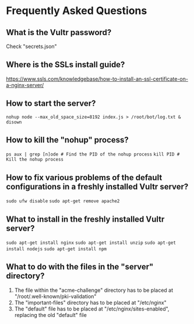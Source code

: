 # Frequently Asked Questions

## What is the Vultr password? 
Check "secrets.json"

## Where is the SSLs install guide? 
https://www.ssls.com/knowledgebase/how-to-install-an-ssl-certificate-on-a-nginx-server/

## How to start the server? 
`nohup node --max_old_space_size=8192 index.js > /root/bot/log.txt &`
`disown`

## How to kill the "nohup" process? 
`ps aux | grep [n]ode # Find the PID of the nohup process`
`kill PID # Kill the nohup process`

## How to fix various problems of the default configurations in a freshly installed Vultr server? 
`sudo ufw disable`
`sudo apt-get remove apache2`

## What to install in the freshly installed Vultr server? 
`sudo apt-get install nginx`
`sudo apt-get install unzip`
`sudo apt-get install nodejs`
`sudo apt-get install npm`

## What to do with the files in the "server" directory? 
1. The file within the "acme-challenge" directory has to be placed at "/root/.well-known/pki-validation"
2. The "important-files" directory has to be placed at "/etc/nginx"
3. The "default" file has to be placed at "/etc/nginx/sites-enabled", replacing the old "default" file
